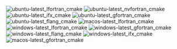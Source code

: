  ![ubuntu-latest_lfortran_cmake](https://img.shields.io/badge/ubuntu--latest_lfortran_cmake-failing-red) ![ubuntu-latest_nvfortran_cmake](https://img.shields.io/badge/ubuntu--latest_nvfortran_cmake-failing-red) ![ubuntu-latest_ifx_cmake](https://img.shields.io/badge/ubuntu--latest_ifx_cmake-failing-red) ![ubuntu-latest_gfortran_cmake](https://img.shields.io/badge/ubuntu--latest_gfortran_cmake-failing-red) ![ubuntu-latest_flang_cmake](https://img.shields.io/badge/ubuntu--latest_flang_cmake-failing-red) ![macos-latest_lfortran_cmake](https://img.shields.io/badge/macos--latest_lfortran_cmake-failing-red) ![windows-latest_lfortran_cmake](https://img.shields.io/badge/windows--latest_lfortran_cmake-failing-red) ![windows-latest_gfortran_cmake](https://img.shields.io/badge/windows--latest_gfortran_cmake-passing-brightgreen) ![windows-latest_flang_cmake](https://img.shields.io/badge/windows--latest_flang_cmake-failing-red) ![windows-latest_ifx_cmake](https://img.shields.io/badge/windows--latest_ifx_cmake-failing-red) ![macos-latest_gfortran_cmake](https://img.shields.io/badge/macos--latest_gfortran_cmake-failing-red)
